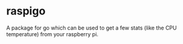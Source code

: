 # raspigo
A package for go which can be used to get a few stats (like the CPU temperature) from your raspberry pi.
